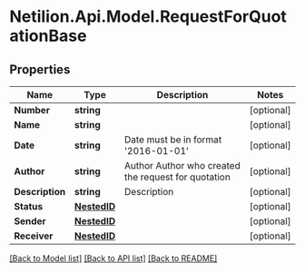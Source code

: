 # Netilion.Api.Model.RequestForQuotationBase
## Properties

Name | Type | Description | Notes
------------ | ------------- | ------------- | -------------
**Number** | **string** |  | [optional] 
**Name** | **string** |  | [optional] 
**Date** | **string** | Date must be in format &#x27;2016-01-01&#x27; | [optional] 
**Author** | **string** | Author Author who created the request for quotation | [optional] 
**Description** | **string** | Description | [optional] 
**Status** | [**NestedID**](NestedID.md) |  | [optional] 
**Sender** | [**NestedID**](NestedID.md) |  | [optional] 
**Receiver** | [**NestedID**](NestedID.md) |  | [optional] 

[[Back to Model list]](../README.md#documentation-for-models) [[Back to API list]](../README.md#documentation-for-api-endpoints) [[Back to README]](../README.md)

